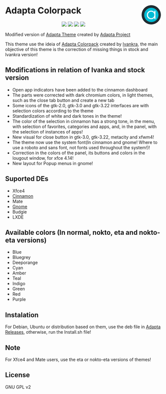 <img src="Images/logo.png" alt="Logo" align="right" /> Adapta Colorpack
=====

<p align="center">
  <img src="https://img.shields.io/github/release/Joshaby/Adapta-Colorpack?color=red&style=for-the-badge">
  <img src="https://img.shields.io/github/issues/Joshaby/Adapta-Colorpack?color=violet&style=for-the-badge">
  <img src="https://img.shields.io/github/forks/Joshaby/Adapta-Colorpack?color=teal&style=for-the-badge">
  <img src="https://img.shields.io/github/stars/Joshaby/Adapta-Colorpack?style=for-the-badge">
</p>

Modified version of <a href="https://github.com/adapta-project/adapta-gtk-theme">Adapta Theme</a> created by <a href="https://github.com/adapta-project">Adapta Project</a>

This theme use the ideia of <a href="https://github.com/adapta-project/adapta-gtk-theme">Adapta Colorpack</a> created by <a href="https://github.com/ivankra">Ivankra</a>, the main objective of this theme is the correction of missing things in stock and Ivankra version!

## Modifications in relation of Ivanka and stock version

 - Open app indicators have been added to the cinnamon dashboard
 - The parts were corrected with dark chromium colors, in light themes, such as the close tab button and create a new tab
 - Some icons of the gtk-2.0, gtk-3.0 and gtk-3.22 interfaces are with selection colors according to the theme
 - Standardization of white and dark tones in the theme!
 - The color of the selection in cinnamon has a strong tone, in the menu, with selection of favorites, categories and apps, and, in the panel, with the selection of instances of apps!
 - New visual for close button in gtk-3.0, gtk-3.22, metacity and xfwm4!
 - The theme now use the system font(In cinnamon and gnome! Where to use a roboto and sans font, not fonts used throughout the system!)!
 - Correction in the colors of the panel, its buttons and colors in the lougout window, for xfce 4.14!
 - New layout for Popup menus in gnome!

## Suported DEs
 - Xfce4
 - <a href="Markdown/Cinnamon/Cinnamon.md">Cinnamon</a> 
 - Mate
 - <a href="Markdown/Gnome/Gnome.md">Gnome</a>
 - Budgie
 - LXDE

## Available colors (In normal, nokto, eta and nokto-eta versions)

 - Blue
 - Bluegrey
 - Deeporange
 - Cyan
 - Amber
 - Teal
 - Indigo
 - Green
 - Red
 - Purple

## Instalation

For Debian, Ubuntu or distribution based on them, use the deb file in <a href="https://github.com/Joshaby/Adapta-Colorpack/releases">Adapta Releases</a>, otherwise, run the Install.sh file!

## Note

For Xfce4 and Mate users, use the eta or nokto-eta versions of themes!

## License

GNU GPL v2
